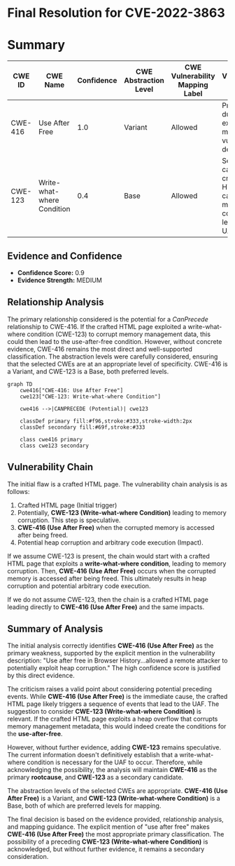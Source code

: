 # Final Resolution for CVE-2022-3863

# Summary
| CWE ID | CWE Name | Confidence | CWE Abstraction Level | CWE Vulnerability Mapping Label | CWE-Vulnerability Mapping Notes |
|---|---|---|---|---|---|
| CWE-416 | Use After Free | 1.0 | Variant | Allowed | Primary CWE due to explicit mention in vulnerability description. |
| CWE-123 | Write-what-where Condition | 0.4 | Base | Allowed | Secondary candidate if crafted HTML caused memory corruption leading to UAF. |

## Evidence and Confidence

*   **Confidence Score:** 0.9
*   **Evidence Strength:** MEDIUM

## Relationship Analysis
The primary relationship considered is the potential for a *CanPrecede* relationship to CWE-416. If the crafted HTML page exploited a write-what-where condition (CWE-123) to corrupt memory management data, this could then lead to the use-after-free condition. However, without concrete evidence, CWE-416 remains the most direct and well-supported classification. The abstraction levels were carefully considered, ensuring that the selected CWEs are at an appropriate level of specificity. CWE-416 is a Variant, and CWE-123 is a Base, both preferred levels.

```mermaid
graph TD
    cwe416["CWE-416: Use After Free"]
    cwe123["CWE-123: Write-what-where Condition"]
    
    cwe416 -->|CANPRECEDE (Potential)| cwe123
    
    classDef primary fill:#f96,stroke:#333,stroke-width:2px
    classDef secondary fill:#69f,stroke:#333
    
    class cwe416 primary
    class cwe123 secondary
```

## Vulnerability Chain
The initial flaw is a crafted HTML page. The vulnerability chain analysis is as follows:
1. Crafted HTML page (Initial trigger)
2. Potentially, **CWE-123 (Write-what-where Condition)** leading to memory corruption. This step is speculative.
3. **CWE-416 (Use After Free)** when the corrupted memory is accessed after being freed.
4. Potential heap corruption and arbitrary code execution (Impact).

If we assume CWE-123 is present, the chain would start with a crafted HTML page that exploits a **write-what-where condition**, leading to memory corruption. Then, **CWE-416 (Use After Free)** occurs when the corrupted memory is accessed after being freed. This ultimately results in heap corruption and potential arbitrary code execution.

If we do not assume CWE-123, then the chain is a crafted HTML page leading directly to **CWE-416 (Use After Free)** and the same impacts.

## Summary of Analysis
The initial analysis correctly identifies **CWE-416 (Use After Free)** as the primary weakness, supported by the explicit mention in the vulnerability description: "Use after free in Browser History...allowed a remote attacker to potentially exploit heap corruption." The high confidence score is justified by this direct evidence.

The criticism raises a valid point about considering potential preceding events. While **CWE-416 (Use After Free)** is the immediate cause, the crafted HTML page likely triggers a sequence of events that lead to the UAF. The suggestion to consider **CWE-123 (Write-what-where Condition)** is relevant. If the crafted HTML page exploits a heap overflow that corrupts memory management metadata, this would indeed create the conditions for the **use-after-free**.

However, without further evidence, adding **CWE-123** remains speculative. The current information doesn't definitively establish that a write-what-where condition is necessary for the UAF to occur. Therefore, while acknowledging the possibility, the analysis will maintain **CWE-416** as the primary **rootcause**, and **CWE-123** as a secondary candidate.

The abstraction levels of the selected CWEs are appropriate. **CWE-416 (Use After Free)** is a Variant, and **CWE-123 (Write-what-where Condition)** is a Base, both of which are preferred levels for mapping.

The final decision is based on the evidence provided, relationship analysis, and mapping guidance. The explicit mention of "use after free" makes **CWE-416 (Use After Free)** the most appropriate primary classification. The possibility of a preceding **CWE-123 (Write-what-where Condition)** is acknowledged, but without further evidence, it remains a secondary consideration.